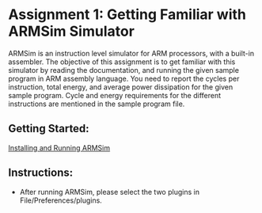 # Assignment 1: Getting Familiar with ARMSim Simulator

ARMSim is an instruction level simulator for ARM processors, with a built-in assembler. The objective of this assignment is to get familiar with this simulator by reading the documentation, and running the given sample program in ARM assembly language. You need to report the cycles per instruction, total energy, and average power dissipation for the given sample program. Cycle and energy requirements for the different instructions are mentioned in the sample program file.

## Getting Started:
[Installing and Running ARMSim](http://kyledewey.github.io/comp122-fall17/resources/installing_armsim/)

## Instructions:
- After running ARMSim, please select the two plugins in File/Preferences/plugins.

